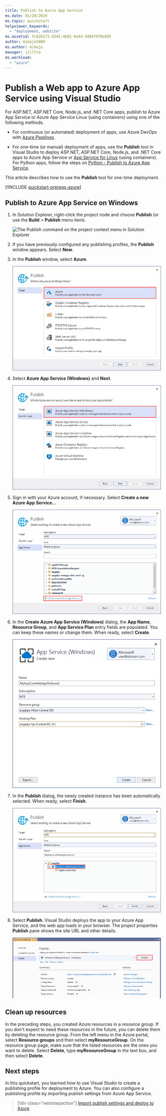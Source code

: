 ```yaml
---
title: Publish to Azure App Service
ms.date: 01/29/2019
ms.topic: quickstart
helpviewer_keywords:
  - "deployment, website"
ms.assetid: fc82b1f1-d342-4b82-9a44-590479f0a895
author: mikejo5000
ms.author: mikejo
manager: jillfra
ms.workload:
  - "azure"
---
```

# Publish a Web app to Azure App Service using Visual Studio

For ASP.NET, ASP.NET Core, Node.js, and .NET Core apps, publish to Azure App Service or Azure App Service Linux (using containers) using one of the following methods.

* For continuous (or automated) deployment of apps, use Azure DevOps with [Azure Pipelines](/azure/devops/pipelines/get-started-yaml?view=azdevops&preserve-view=true).

* For one-time (or manual) deployment of apps, use the **Publish** tool in Visual Studio to deploy ASP.NET, ASP.NET Core, Node.js, and .NET Core apps to Azure App Service or [App Service for Linux](../deployment/quickstart-deploy-to-linux.md) (using containers). For Python apps, follow the steps on [Python - Publish to Azure App Service](../python/publishing-python-web-applications-to-azure-from-visual-studio.md).

This article describes how to use the **Publish** tool for one-time deployment.

[!INCLUDE [quickstart-prereqs-azure](includes/quickstart-prereqs-azure.md)]

## Publish to Azure App Service on Windows

1. In Solution Explorer, right-click the project node and choose **Publish** (or use the **Build** > **Publish** menu item).

    ![The Publish command on the project context menu in Solution Explorer](../deployment/media/quickstart-publish.png "Choose Publish")

1. If you have previously configured any publishing profiles, the **Publish** window appears. Select **New**.

1. In the **Publish** window, select **Azure**.

    ![Choose publish target](../deployment/media/quickstart-publish-azure-new.png)

1. Select **Azure App Service (Windows)** and **Next**.

    ![Choose Azure App Service on Linux](../deployment/media/quickstart-publish-windows-select-azure-service.png)

1. Sign in with your Azure account, if necessary. Select **Create a new Azure App Service...**

    ![Link to create new instance of Azure App Service](../deployment/media/quickstart-publish-windows-create-new-link.png)

1. In the **Create Azure App Service (Windows)** dialog, the **App Name**, **Resource Group**, and **App Service Plan** entry fields are populated. You can keep these names or change them. When ready, select **Create**.

    ![Choose Azure App Service](../deployment/media/quickstart-publish-windows-create-new-dialog.png)

1. In the **Publish** dialog, the newly created instance has been automatically selected. When ready, select **Finish**.

    ![Choose Azure App Service](../deployment/media/quickstart-publish-windows-select-instance.png)

1. Select **Publish**. Visual Studio deploys the app to your Azure App Service, and the web app loads in your browser. The project properties **Publish** pane shows the site URL and other details.

    ![Publish property pane showing a profile summary](../deployment/media/quickstart-publish-windows-summary-page.png)

## Clean up resources

In the preceding steps, you created Azure resources in a resource group. If you don't expect to need these resources in the future, you can delete them by deleting the resource group.
From the left menu in the Azure portal, select **Resource groups** and then select **myResourceGroup**.
On the resource group page, make sure that the listed resources are the ones you want to delete.
Select **Delete**, type **myResourceGroup** in the text box, and then select **Delete**.

## Next steps

In this quickstart, you learned how to use Visual Studio to create a publishing profile for deployment to Azure. You can also configure a publishing profile by importing publish settings from Azure App Service.

> [!div class="nextstepaction"]
> [Import publish settings and deploy to Azure](tutorial-import-publish-settings-azure.md)
